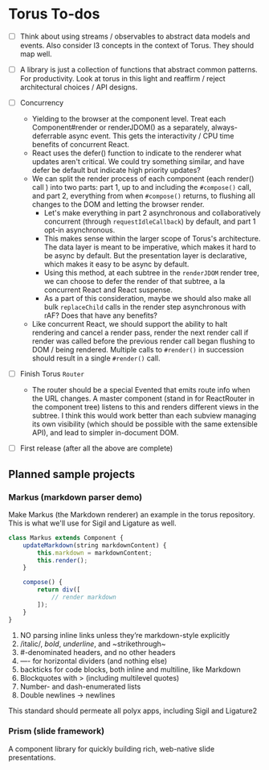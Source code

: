# Torus To-dos

- [ ] Think about using streams / observables to abstract data models and events. Also consider l3 concepts in the context of Torus. They should map well.

- [ ] A library is just a collection of functions that abstract common patterns. For productivity. Look at torus in this light and reaffirm / reject architectural choices / API designs.

- [ ] Concurrency
    - Yielding to the browser at the component level. Treat each Component#render or renderJDOM() as a separately, always-deferrable async event. This gets the interactivity / CPU time benefits of concurrent React.
    - React uses the defer() function to indicate to the renderer what updates aren't critical. We could try something similar, and have defer be default but indicate high priority updates?
    - We can split the render process of each component (each render() call ) into two parts: part 1, up to and including the `#compose()` call, and part 2, everything from when `#compose()` returns, to flushing all changes to the DOM and letting the browser render.
        - Let's make everything in part 2 asynchronous and collaboratively concurrent (through `requestIdleCallback`) by default, and part 1 opt-in asynchronous.
        - This makes sense within the larger scope of Torus's architecture. The data layer is meant to be imperative, which makes it hard to be async by default. But the presentation layer is declarative, which makes it easy to be async by default.
        - Using this method, at each subtree in the `renderJDOM` render tree, we can choose to defer the render of that subtree, a la concurrent React and React suspense.
        - As a part of this consideration, maybe we should also make all bulk `replaceChild` calls in the render step asynchronous with rAF? Does that have any benefits?
    - Like concurrent React, we should support the ability to halt rendering and cancel a render pass, render the next render call if render was called before the previous render call began flushing to DOM / being rendered. Multiple calls to `#render()` in succession should result in a single `#render()` call.

- [ ] Finish Torus `Router`
    - The router should be a special Evented that emits route info when the URL changes. A master component (stand in for ReactRouter in the component tree) listens to this and renders different views in the subtree. I think this would work better than each subview managing its own visibility (which should be possible with the same extensible API), and lead to simpler in-document DOM.

- [ ] First release (after all the above are complete)

## Planned sample projects

### Markus (markdown parser demo)

Make Markus (the Markdown renderer) an example in the torus repository. This is what we'll use for Sigil and Ligature as well.

```javascript
class Markus extends Component {
    updateMarkdown(string markdownContent) {
        this.markdown = markdownContent;
        this.render();
    }

    compose() {
        return div([
            // render markdown
        ]);
    }
}
```

1. NO parsing inline links unless they’re markdown-style explicitly
2. /italic/, *bold*, _underline_, and ~strikethrough~
3. #-denominated headers, and no other headers
4. —- for horizontal dividers (and nothing else)
5. backticks for code blocks, both inline and multiline, like Markdown
6. Blockquotes with > (including multilevel quotes)
7. Number- and dash-enumerated lists
8. Double newlines -> newlines

This standard should permeate all polyx apps, including Sigil and Ligature2

### Prism (slide framework)

A component library for quickly building rich, web-native slide presentations.

